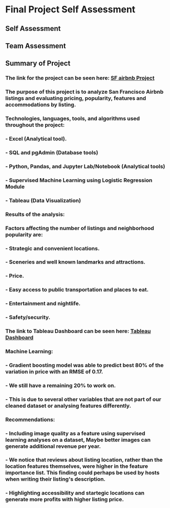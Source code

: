 # **Final Project Self Assessment**

## **Self Assessment**






## **Team Assessment**




## **Summary of Project**

### The link for the project can be seen here: [SF airbnb Project](https://github.com/nrp1284/sf_abnb_listings)

### The purpose of this project is to analyze San Francisco Airbnb listings and evaluating pricing, popularity, features and accommodations by listing.

### Technologies, languages, tools, and algorithms used throughout the project:

### - Excel (Analytical tool).
### - SQL and pgAdmin (Database tools)
### - Python, Pandas, and Jupyter Lab/Notebook (Analytical tools)
### - Supervised Machine Learning using Logistic Regression Module
### - Tableau (Data Visualization)

### Results of the analysis:

### Factors affecting the number of listings and neighborhood popularity are:
###     - Strategic and convenient locations.
###     - Sceneries and well known landmarks and attractions.
###     - Price.
###     - Easy access to public transportation and places to eat.
###     - Entertainment and nightlife.
###     - Safety/security.

### The link to Tableau Dashboard can be seen here: [Tableau Dashboard](https://public.tableau.com/app/profile/david.nathanael/viz/SFAirBNBProject/SFairbnbStory?publish=yes)

### Machine Learning:
###     - Gradient boosting model was able to predict best 80% of the variation in price with an RMSE of 0.17.
###     - We still have a remaining 20% to work on.
###     - This is due to several other variables that are not part of our cleaned dataset or analysing features differently.

### Recommendations:

### - Including image quality as a feature using supervised learning analyses on a dataset, Maybe better images can generate additional revenue per year.

### - We notice that reviews about listing location, rather than the location features themselves, were higher in the feature importance list. This finding could perhaps be used by hosts when writing their listing's description.

### - Highlighting accessibility and startegic locations can generate more profits with higher listing price.


